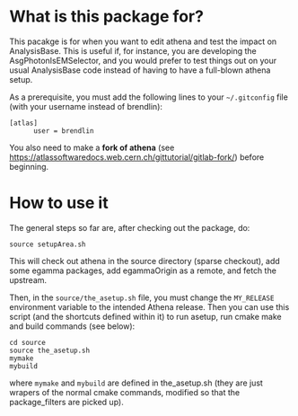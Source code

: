 What is this package for?
============================

This pacakge is for when you want to edit athena and test the impact on AnalysisBase. This is useful if,
for instance, you are developing the AsgPhotonIsEMSelector, and you would prefer to test things out on your
usual AnalysisBase code instead of having to have a full-blown athena setup.

As a prerequisite, you must add the following lines to your `~/.gitconfig` file (with your username instead of brendlin):
```
[atlas]
      user = brendlin
```

You also need to make a **fork of athena** (see https://atlassoftwaredocs.web.cern.ch/gittutorial/gitlab-fork/) before beginning.

How to use it
=============================

The general steps so far are, after checking out the package, do:
 
 ```
 source setupArea.sh
 ```
 
This will check out athena in the source directory (sparse checkout), add some egamma packages,
add egammaOrigin as a remote, and fetch the upstream.

Then, in the `source/the_asetup.sh` file, you must change the `MY_RELEASE` environment variable to the intended Athena release. Then you can use this script (and the shortcuts defined within it) to run asetup, run cmake make and build commands (see below):

 
 ```
 cd source
 source the_asetup.sh
 mymake
 mybuild
 ```
 
 where `mymake` and `mybuild` are defined in the_asetup.sh (they are just wrapers of the normal cmake commands, modified so that the package_filters are picked up).
 
